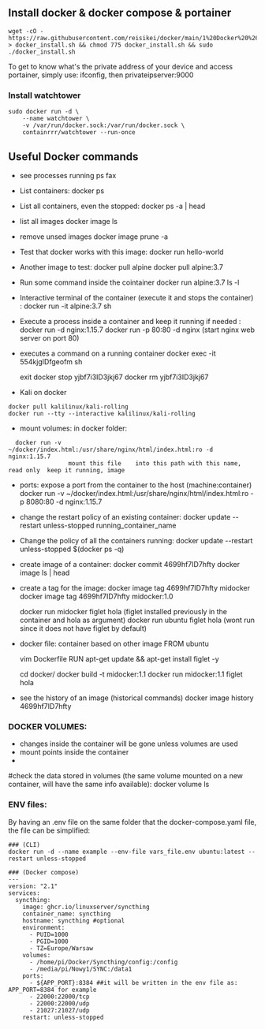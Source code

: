 
## Install docker & docker compose & portainer 
```
wget -cO - https://raw.githubusercontent.com/reisikei/docker/main/1%20Docker%20%26%20%20Docker%20compose%20%26%20Portainer > docker_install.sh && chmod 775 docker_install.sh && sudo ./docker_install.sh
```

To get to know what's the private address of your device and access portainer, simply use: ifconfig, then privateipserver:9000

### Install watchtower
```
sudo docker run -d \
    --name watchtower \
    -v /var/run/docker.sock:/var/run/docker.sock \
    containrrr/watchtower --run-once 
```

## Useful Docker commands

* see processes running
  ps fax

* List containers:
  docker ps

* List all containers, even the stopped:
  docker ps -a | head

* list all images
  docker image ls

* remove unsed images
  docker image prune -a

* Test that docker works with this image:
  docker run hello-world

* Another image to test:
  docker pull alpine
  docker pull alpine:3.7

* Run some command inside the cointainer
  docker run alpine:3.7 ls -l

* Interactive terminal of the container (execute it and stops the container) :
  docker run -it alpine:3.7 sh

* Execute a process inside a container and keep it running if needed :
  docker run -d nginx:1.15.7 
  docker run -p 80:80 -d nginx (start nginx web server on port 80)


* executes a command on a running container
  docker exec -it 554kjgIDfgeofm sh

  exit
  docker stop yjbf7i3ID3jkj67
  docker rm yjbf7i3ID3jkj67

* Kali on docker
```
docker pull kalilinux/kali-rolling
docker run --tty --interactive kalilinux/kali-rolling
```

* mount volumes:
  in docker folder:
```
  docker run -v ~/docker/index.html:/usr/share/nginx/html/index.html:ro -d nginx:1.15.7
                 mount this file    into this path with this name, read only  keep it running, image
```
* ports:
  expose a port from the container to the host (machine:container)
  docker run -v ~/docker/index.html:/usr/share/nginx/html/index.html:ro -p 8080:80 -d nginx:1.15.7      

* change the restart policy of an existing container:
  docker update --restart unless-stopped running_container_name

* Change the policy of all the containers running:
  docker update --restart unless-stopped $(docker ps -q)


* create image of a container:
docker commit 4699hf7ID7hfty
  docker image ls | head

* create a tag for the image:
  docker image tag 4699hf7ID7hfty midocker
  docker image tag 4699hf7ID7hfty midocker:1.0

  docker run midocker figlet hola (figlet installed previously in the container and hola as argument)
  docker run ubuntu figlet hola (wont run since it does not have figlet by default)


* docker file: container based on other image
  FROM ubuntu

  vim Dockerfile
  RUN apt-get update && apt-get install figlet -y

  cd docker/
  docker build -t midocker:1.1
  docker run midocker:1.1 figlet hola

* see the history of an image (historical commands)
  docker image history 4699hf7ID7hfty




### DOCKER VOLUMES: 
  * changes inside the container will be gone unless volumes are used
  * mount points inside the container
  * 
  #check the data stored in volumes (the same volume mounted on a new container, will have the same info available):
  docker volume ls



### ENV files:
  By having an .env file on the same folder that the docker-compose.yaml file,
  the file can be simplified:


    ### (CLI)
    docker run -d --name example --env-file vars_file.env ubuntu:latest --restart unless-stopped

    ### (Docker compose)
    ---
    version: "2.1"
    services:
      syncthing:
        image: ghcr.io/linuxserver/syncthing
        container_name: syncthing
        hostname: syncthing #optional
        environment:
          - PUID=1000
          - PGID=1000
          - TZ=Europe/Warsaw
        volumes:
          - /home/pi/Docker/Syncthing/config:/config
          - /media/pi/Nowy1/SYNC:/data1
        ports:
          - ${APP_PORT}:8384 ##it will be written in the env file as: APP_PORT=8384 for example
          - 22000:22000/tcp
          - 22000:22000/udp
          - 21027:21027/udp
        restart: unless-stopped
